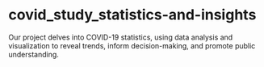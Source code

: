 # covid_study_statistics-and-insights
Our project delves into COVID-19 statistics, using data analysis and visualization to reveal trends, inform decision-making, and promote public understanding. 
